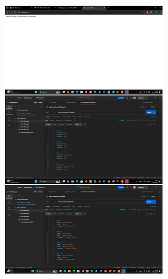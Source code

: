 ![awal](https://github.com/Eginpardewan/UCP1_PAWB_080_/blob/main/Screenshot%202024-11-23%20164453.png)
![awal](https://github.com/Eginpardewan/UCP1_PAWB_080_/blob/main/Screenshot%202024-11-23%20165332.png)
![awal](https://github.com/Eginpardewan/UCP1_PAWB_080_/blob/main/Screenshot%202024-11-23%20165355.png)

